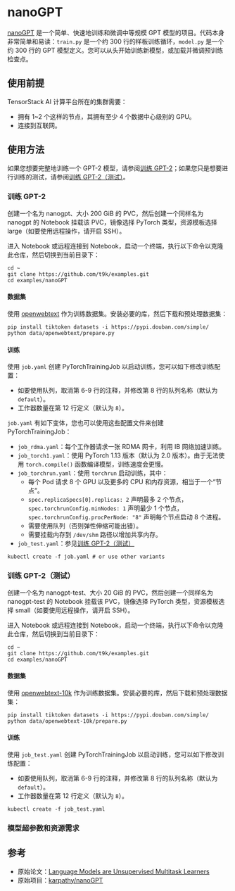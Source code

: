 # nanoGPT

[nanoGPT](https://github.com/karpathy/nanoGPT) 是一个简单、快速地训练和微调中等规模 GPT 模型的项目。代码本身非常简单和易读：`train.py` 是一个约 300 行的样板训练循环，`model.py` 是一个约 300 行的 GPT 模型定义。您可以从头开始训练新模型，或加载并微调预训练检查点。

## 使用前提

TensorStack AI 计算平台所在的集群需要：

* 拥有 1~2 个这样的节点，其拥有至少 4 个数据中心级别的 GPU。
* 连接到互联网。

## 使用方法

如果您想要完整地训练一个 GPT-2 模型，请参阅[训练 GPT-2](#训练-gpt-2)；如果您只是想要进行训练的测试，请参阅[训练 GPT-2（测试）](#训练-gpt-2测试)。

### 训练 GPT-2

创建一个名为 nanogpt、大小 200 GiB 的 PVC，然后创建一个同样名为 nanogpt 的 Notebook 挂载该 PVC，镜像选择 PyTorch 类型，资源模板选择 large（如要使用远程操作，请开启 SSH）。

进入 Notebook 或远程连接到 Notebook，启动一个终端，执行以下命令以克隆此仓库，然后切换到当前目录下：

```shell
cd ~
git clone https://github.com/t9k/examples.git
cd examples/nanoGPT
```

#### 数据集

使用 [openwebtext](https://huggingface.co/datasets/openwebtext) 作为训练数据集。安装必要的库，然后下载和预处理数据集：

```shell
pip install tiktoken datasets -i https://pypi.douban.com/simple/
python data/openwebtext/prepare.py
```

#### 训练

使用 `job.yaml` 创建 PyTorchTrainingJob 以启动训练，您可以如下修改训练配置：

* 如要使用队列，取消第 6-9 行的注释，并修改第 8 行的队列名称（默认为 `default`）。
* 工作器数量在第 12 行定义（默认为 `8`）。

`job.yaml` 有如下变体，您也可以使用这些配置文件来创建 PyTorchTrainingJob：

* `job_rdma.yaml`：每个工作器请求一张 RDMA 网卡，利用 IB 网络加速训练。
* `job_torch1.yaml`：使用 PyTorch 1.13 版本（默认为 2.0 版本）。由于无法使用 `torch.compile()` 函数编译模型，训练速度会更慢。
* `job_torchrun.yaml`：使用 `torchrun` 启动训练，其中：
    * 每个 Pod 请求 8 个 GPU 以及更多的 CPU 和内存资源，相当于一个“节点”。
    * `spec.replicaSpecs[0].replicas: 2` 声明最多 2 个节点，`spec.torchrunConfig.minNodes: 1` 声明最少 1 个节点，`spec.torchrunConfig.procPerNode: "8"` 声明每个节点启动 8 个进程。<!--（更多关于 `torchrun` 设置的细节请参阅） -->
    * 需要使用队列（否则弹性伸缩可能出错）。
    * 需要挂载内存到 `/dev/shm` 路径以增加共享内存。
* `job_test.yaml`：参见[训练 GPT-2（测试）](#训练-gpt-2测试)

```shell
kubectl create -f job.yaml # or use other variants
```

### 训练 GPT-2（测试）

创建一个名为 nanogpt-test、大小 20 GiB 的 PVC，然后创建一个同样名为 nanogpt-test 的 Notebook 挂载该 PVC，镜像选择 PyTorch 类型，资源模板选择 small（如要使用远程操作，请开启 SSH）。

进入 Notebook 或远程连接到 Notebook，启动一个终端，执行以下命令以克隆此仓库，然后切换到当前目录下：

```shell
cd ~
git clone https://github.com/t9k/examples.git
cd examples/nanoGPT
```

#### 数据集

使用 [openwebtext-10k](https://huggingface.co/datasets/stas/openwebtext-10k) 作为训练数据集。安装必要的库，然后下载和预处理数据集：

```shell
pip install tiktoken datasets -i https://pypi.douban.com/simple/
python data/openwebtext-10k/prepare.py
```

#### 训练

使用 `job_test.yaml` 创建 PyTorchTrainingJob 以启动训练，您可以如下修改训练配置：

* 如要使用队列，取消第 6-9 行的注释，并修改第 8 行的队列名称（默认为 `default`）。
* 工作器数量在第 12 行定义（默认为 `8`）。

```shell
kubectl create -f job_test.yaml
```

### 模型超参数和资源需求

## 参考

* 原始论文：[Language Models are Unsupervised Multitask Learners](https://d4mucfpksywv.cloudfront.net/better-language-models/language_models_are_unsupervised_multitask_learners.pdf)
* 原始项目：[karpathy/nanoGPT](https://github.com/karpathy/nanoGPT)
